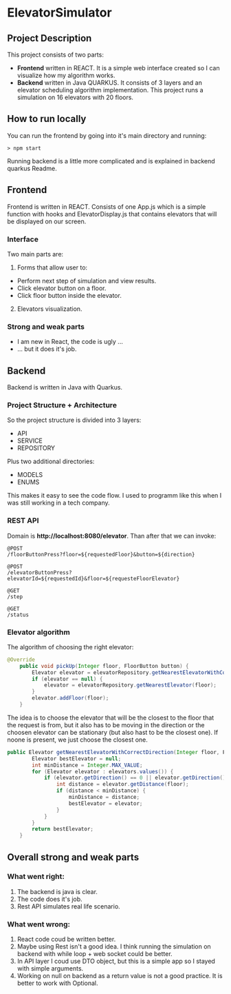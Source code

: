 # ElevatorSimulator
## Project Description
This project consists of two parts:
* **Frontend** written in REACT. It is a simple web interface created so I can visualize how my algorithm works.
* **Backend** written in Java QUARKUS. It consists of 3 layers and an elevator scheduling algorithm implementation.
This project runs a simulation on 16 elevators with 20 floors.
## How to run locally
You can run the frontend by going into it's main directory and running:
```
> npm start
```
Running backend is a little more complicated and is explained in backend quarkus Readme.
## Frontend
Frontend is written in REACT. Consists of one App.js which is a simple function with hooks and ElevatorDisplay.js that contains elevators that will be displayed on our screen.
### Interface
Two main parts are:
1. Forms that allow user to:
  * Perform next step of simulation and view results.
  * Click elevator button on a floor.
  * Click floor button inside the elevator.
2. Elevators visualization.
### Strong and weak parts
+ I am new in React, the code is ugly ...
+ ... but it does it's job.
## Backend
Backend is written in Java with Quarkus.
### Project Structure + Architecture
So the project structure is divided into 3 layers:
+ API
+ SERVICE
+ REPOSITORY

Plus two additional directories:
+ MODELS
+ ENUMS

This makes it easy to see the code flow. I used to programm like this when I was still working in a tech company.

### REST API
Domain is **http://localhost:8080/elevator**. Than after that we can invoke:
```
@POST
/floorButtonPress?floor=${requestedFloor}&button=${direction}
```

```
@POST
/elevatorButtonPress?elevatorId=${requestedId}&floor=${requesteFloorElevator}
```

```
@GET
/step
```

```GET
@GET
/status
```

### Elevator algorithm

The algorithm of choosing the right elevator:
```java
@Override
    public void pickUp(Integer floor, FloorButton button) {
        Elevator elevator = elevatorRepository.getNearestElevatorWithCorrectDirection(floor, button);
        if (elevator == null) {
            elevator = elevatorRepository.getNearestElevator(floor);
        }
        elevator.addFloor(floor);
    }
```

The idea is to choose the elevator that will be the closest to the floor that the request is from, but it also has to be moving in the direction or the choosen elevator can be stationary (but also hast to be the closest one). If noone is present, we just choose the closest one.

```java
public Elevator getNearestElevatorWithCorrectDirection(Integer floor, FloorButton button) {
        Elevator bestElevator = null;
        int minDistance = Integer.MAX_VALUE;
        for (Elevator elevator : elevators.values()) {
            if (elevator.getDirection() == 0 || elevator.getDirection() >= 0 && elevator.getFloor() < floor && button == FloorButton.UP || elevator.getDirection() <= 0 && elevator.getFloor() > floor && button == FloorButton.DOWN) {
                int distance = elevator.getDistance(floor);
                if (distance < minDistance) {
                    minDistance = distance;
                    bestElevator = elevator;
                }
            }
        }
        return bestElevator;
    }
```
## Overall strong and weak parts
### What went right:
1. The backend is java is clear.
2. The code does it's job.
3. Rest API simulates real life scenario.
### What went wrong:
1. React code coud be written better.
2. Maybe using Rest isn't a good idea. I think running the simulation on backend with while loop + web socket could be better.
3. In API layer I coud use DTO object, but this is a simple app so I stayed with simple arguments.
4. Working on null on backend as a return value is not a good practice. It is better to work with Optional.
